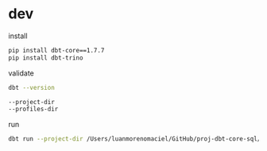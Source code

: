 # dev

install
```sh
pip install dbt-core==1.7.7
pip install dbt-trino
```

validate
```sh
dbt --version

--project-dir 
--profiles-dir
```

run
```sh
dbt run --project-dir /Users/luanmorenomaciel/GitHub/proj-dbt-core-sql/dev --profiles-dir /Users/luanmorenomaciel/GitHub/proj-dbt-core-sql/dev 
```